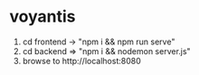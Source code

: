 # voyantis

1. cd frontend -> "npm i && npm run serve"
2. cd backend => "npm i && nodemon server.js"
3. browse to http://localhost:8080
